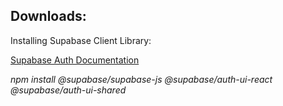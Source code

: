 ## Downloads:

Installing Supabase Client Library:

[Supabase Auth Documentation](https://supabase.com/docs/guides/auth/quickstarts/react)

*npm install @supabase/supabase-js @supabase/auth-ui-react @supabase/auth-ui-shared*

